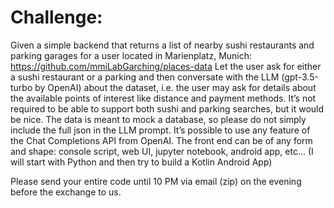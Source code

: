 # Challenge:
Given a simple backend that returns a list of nearby sushi restaurants and parking garages for a user located in Marienplatz, Munich: https://github.com/mmiLabGarching/places-data
Let the user ask for either a sushi restaurant or a parking and then conversate with the LLM (gpt-3.5-turbo by OpenAI) about the dataset, i.e. the user may ask for details about the available points of interest like distance and payment methods.
It’s not required to be able to support both sushi and parking searches, but it would be nice.
The data is meant to mock a database, so please do not simply include the full json in the LLM prompt.
It’s possible to use any feature of the Chat Completions API from OpenAI.
The front end can be of any form and shape: console script, web UI, jupyter notebook, android app, etc... (I will start with Python and then try to build a Kotlin Android App)
 
Please send your entire code until 10 PM via email (zip) on the evening before the exchange to us.